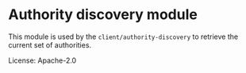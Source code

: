 # Authority discovery module

This module is used by the `client/authority-discovery` to retrieve the
current set of authorities.

License: Apache-2.0



